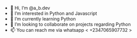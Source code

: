 - 👋 Hi, I’m @a_b.dev
- 👀 I’m interested in Python and Javascript
- 🌱 I’m currently learning Python
- 💞️ I’m looking to collaborate on projects regarding Python
- 📫 You can reach me via whatsapp < +2347065907732 >

<!---
Douda007/Douda007 is a ✨ special ✨ repository because its `README.md` (this file) appears on your GitHub profile.
You can click the Preview link to take a look at your changes.
--->
